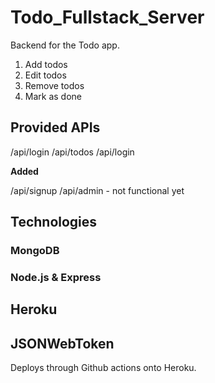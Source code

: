 # Todo_Fullstack_Server

Backend for the Todo app.

1. Add todos
2. Edit todos
3. Remove todos
4. Mark as done

## Provided APIs

/api/login
/api/todos
/api/login

**Added**

/api/signup
/api/admin - not functional yet

## Technologies

### MongoDB

### Node.js & Express

## Heroku

## JSONWebToken

Deploys through Github actions onto Heroku.



